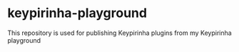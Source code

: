 # keypirinha-playground
This repository is used for publishing Keypirinha plugins from my Keypirinha playground
